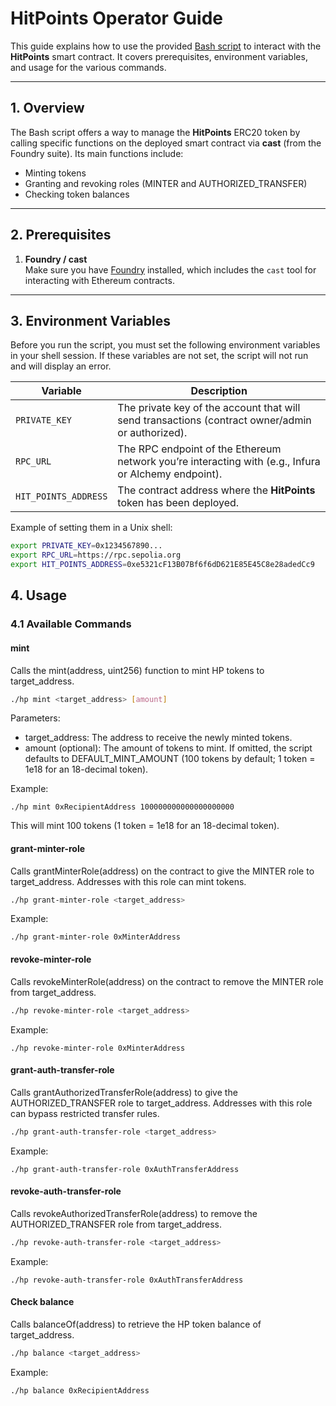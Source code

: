 # HitPoints Operator Guide

This guide explains how to use the provided [Bash script](./hp) to interact with the **HitPoints** smart contract. It covers prerequisites, environment variables, and usage for the various commands.

---

## 1. Overview

The Bash script offers a way to manage the **HitPoints** ERC20 token by calling specific functions on the deployed smart contract via **cast** (from the Foundry suite). Its main functions include:

- Minting tokens
- Granting and revoking roles (MINTER and AUTHORIZED_TRANSFER)
- Checking token balances

---

## 2. Prerequisites

1. **Foundry / cast**  
   Make sure you have [Foundry](https://book.getfoundry.sh/) installed, which includes the `cast` tool for interacting with Ethereum contracts.

---

## 3. Environment Variables

Before you run the script, you must set the following environment variables in your shell session. If these variables are not set, the script will not run and will display an error.

| Variable             | Description                                                                                                   |
|----------------------|---------------------------------------------------------------------------------------------------------------|
| `PRIVATE_KEY`        | The private key of the account that will send transactions (contract owner/admin or authorized).            |
| `RPC_URL`            | The RPC endpoint of the Ethereum network you’re interacting with (e.g., Infura or Alchemy endpoint).         |
| `HIT_POINTS_ADDRESS` | The contract address where the **HitPoints** token has been deployed.                                         |

Example of setting them in a Unix shell:
```bash
export PRIVATE_KEY=0x1234567890...
export RPC_URL=https://rpc.sepolia.org
export HIT_POINTS_ADDRESS=0xe5321cF13B07Bf6f6dD621E85E45C8e28adedCc9
```

## 4. Usage

### 4.1 Available Commands

#### mint

Calls the mint(address, uint256) function to mint HP tokens to target_address.

```bash
./hp mint <target_address> [amount]
```

Parameters:

* target_address: The address to receive the newly minted tokens.
* amount (optional): The amount of tokens to mint. If omitted, the script defaults to DEFAULT_MINT_AMOUNT (100 tokens by default; 1 token = 1e18 for an 18-decimal token).

Example:

```console
./hp mint 0xRecipientAddress 100000000000000000000
```

This will mint 100 tokens (1 token = 1e18 for an 18-decimal token).


#### grant-minter-role

Calls grantMinterRole(address) on the contract to give the MINTER role to target_address. Addresses with this role can mint tokens.

```bash
./hp grant-minter-role <target_address>
```

Example:

```console
./hp grant-minter-role 0xMinterAddress
```

#### revoke-minter-role

Calls revokeMinterRole(address) on the contract to remove the MINTER role from target_address.

```bash
./hp revoke-minter-role <target_address>
```

Example:

```console
./hp revoke-minter-role 0xMinterAddress
```

#### grant-auth-transfer-role

Calls grantAuthorizedTransferRole(address) to give the AUTHORIZED_TRANSFER role to target_address. Addresses with this role can bypass restricted transfer rules.

```bash
./hp grant-auth-transfer-role <target_address>
```

Example:

```console
./hp grant-auth-transfer-role 0xAuthTransferAddress
```

#### revoke-auth-transfer-role

Calls revokeAuthorizedTransferRole(address) to remove the AUTHORIZED_TRANSFER role from target_address.

```bash
./hp revoke-auth-transfer-role <target_address>
```

Example:

```console
./hp revoke-auth-transfer-role 0xAuthTransferAddress
```

#### Check balance

Calls balanceOf(address) to retrieve the HP token balance of target_address.

```bash
./hp balance <target_address>
```

Example:

```console
./hp balance 0xRecipientAddress
```
